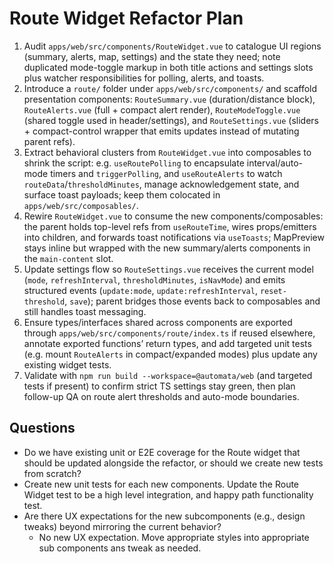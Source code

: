 # Route Widget Refactor Plan

1. Audit `apps/web/src/components/RouteWidget.vue` to catalogue UI regions (summary, alerts, map, settings) and the state they need; note duplicated mode-toggle markup in both title actions and settings slots plus watcher responsibilities for polling, alerts, and toasts.
2. Introduce a `route/` folder under `apps/web/src/components/` and scaffold presentation components: `RouteSummary.vue` (duration/distance block), `RouteAlerts.vue` (full + compact alert render), `RouteModeToggle.vue` (shared toggle used in header/settings), and `RouteSettings.vue` (sliders + compact-control wrapper that emits updates instead of mutating parent refs).
3. Extract behavioral clusters from `RouteWidget.vue` into composables to shrink the script: e.g. `useRoutePolling` to encapsulate interval/auto-mode timers and `triggerPolling`, and `useRouteAlerts` to watch `routeData`/`thresholdMinutes`, manage acknowledgement state, and surface toast payloads; keep them colocated in `apps/web/src/composables/`.
4. Rewire `RouteWidget.vue` to consume the new components/composables: the parent holds top-level refs from `useRouteTime`, wires props/emitters into children, and forwards toast notifications via `useToasts`; MapPreview stays inline but wrapped with the new summary/alerts components in the `main-content` slot.
5. Update settings flow so `RouteSettings.vue` receives the current model (`mode`, `refreshInterval`, `thresholdMinutes`, `isNavMode`) and emits structured events (`update:mode`, `update:refreshInterval`, `reset-threshold`, `save`); parent bridges those events back to composables and still handles toast messaging.
6. Ensure types/interfaces shared across components are exported through `apps/web/src/components/route/index.ts` if reused elsewhere, annotate exported functions’ return types, and add targeted unit tests (e.g. mount `RouteAlerts` in compact/expanded modes) plus update any existing widget tests.
7. Validate with `npm run build --workspace=@automata/web` (and targeted tests if present) to confirm strict TS settings stay green, then plan follow-up QA on route alert thresholds and auto-mode boundaries.

## Questions

- Do we have existing unit or E2E coverage for the Route widget that should be updated alongside the refactor, or should we create new tests from scratch?
- Create new unit tests for each new components. Update the Route Widget test to be a high level integration, and happy path functionality test.
- Are there UX expectations for the new subcomponents (e.g., design tweaks) beyond mirroring the current behavior?
  - No new UX expectation. Move appropriate styles into appropriate sub components ans tweak as needed.
